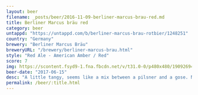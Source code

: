 ```yaml
---
layout: beer
filename: _posts/beer/2016-11-09-berliner-marcus-brau-red.md
title: Berliner Marcus bräu red
category: beer
untappd: "https://untappd.com/b/berliner-marcus-brau-rotbier/1248251"
country: "Germany"
brewery: "Berliner Marcus Bräu"
breweryURL: "/brewery/berliner-marcus-brau.html"
style: "Red Ale - American Amber / Red"
score: 7
img: https://scontent.fsyd9-1.fna.fbcdn.net/v/t31.0-0/p480x480/19092694_10155314453868745_7855055378765884898_o.jpg?_nc_cat=102&_nc_sid=e007fa&_nc_ohc=Bsj_s3t-9x0AX9jyip8&_nc_ht=scontent.fsyd9-1.fna&_nc_tp=6&oh=5319ad0c9e61408083956e68c2b9d94f&oe=5F4A2627
beer-date: "2017-06-15"
desc: "A little tangy, seems like a mix between a pilsner and a gose. Not something I would rave about, but decent"
permalink: /beer/:title.html
---
```

